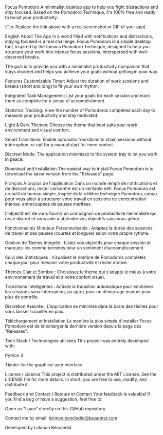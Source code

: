 Focus Pomodoro
A minimalist desktop app to help you fight distractions and stay focused.
Based on the Pomodoro Technique, it's 100% free and ready to boost your productivity.

(Tip: Replace the link above with a real screenshot or GIF of your app)

English
About The App
In a world filled with notifications and distractions, staying focused is a real challenge. Focus Pomodoro is a simple desktop tool, inspired by the famous Pomodoro Technique, designed to help you structure your work into intense focus sessions, interspersed with well-deserved breaks.

The goal is to provide you with a minimalist productivity companion that stays discreet and helps you achieve your goals without getting in your way.

Features
Customizable Timer: Adjust the duration of work sessions and breaks (short and long) to fit your own rhythm.

Integrated Task Management: List your goals for each session and mark them as complete for a sense of accomplishment.

Statistics Tracking: View the number of Pomodoros completed each day to measure your productivity and stay motivated.

Light & Dark Themes: Choose the theme that best suits your work environment and visual comfort.

Smart Transitions: Enable automatic transitions to chain sessions without interruption, or opt for a manual start for more control.

Discreet Mode: The application minimizes to the system tray to let you work in peace.

Download and Installation
The easiest way to install Focus Pomodoro is to download the latest version from the "Releases" page.


Français
À propos de l'application
Dans un monde rempli de notifications et de distractions, rester concentré est un véritable défi. Focus Pomodoro est un outil de bureau simple, inspiré de la célèbre technique Pomodoro, conçu pour vous aider à structurer votre travail en sessions de concentration intense, entrecoupées de pauses méritées.

L'objectif est de vous fournir un compagnon de productivité minimaliste qui reste discret et vous aide à atteindre vos objectifs sans vous gêner.

Fonctionnalités
Minuteur Personnalisable : Adaptez la durée des sessions de travail et des pauses (courtes et longues) selon votre propre rythme.

Gestion de Tâches Intégrée : Listez vos objectifs pour chaque session et marquez-les comme terminés pour un sentiment d'accomplissement.

Suivi des Statistiques : Visualisez le nombre de Pomodoros complétés chaque jour pour mesurer votre productivité et rester motivé.

Thèmes Clair et Sombre : Choisissez le thème qui s'adapte le mieux à votre environnement de travail et à votre confort visuel.

Transitions Intelligentes : Activez la transition automatique pour enchaîner les sessions sans interruption, ou optez pour un démarrage manuel pour plus de contrôle.

Discrétion Assurée : L'application se minimise dans la barre des tâches pour vous laisser travailler en paix.

Téléchargement et Installation
La manière la plus simple d'installer Focus Pomodoro est de télécharger la dernière version depuis la page des "Releases".


Tech Stack / Technologies utilisées
This project was entirely developed with:

Python 3

Tkinter for the graphical user interface

License / Licence
This project is distributed under the MIT License. See the LICENSE file for more details. In short, you are free to use, modify, and distribute it.

Feedback and Contact / Retours et Contact
Your feedback is valuable! If you find a bug or have a suggestion, feel free to:

Open an "Issue" directly on this GitHub repository.

Contact me by email: lokman.bendjedid@bayannet.com

Developed by Lokman Bendjedid.
